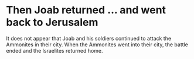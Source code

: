 # Then Joab returned ... and went back to Jerusalem

It does not appear that Joab and his soldiers continued to attack the Ammonites in their city. When the Ammonites went into their city, the battle ended and the Israelites returned home.

